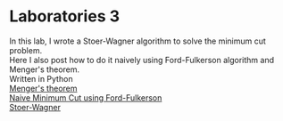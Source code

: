 # Laboratories 3
In this lab, I wrote a Stoer-Wagner algorithm to solve the minimum cut problem.  
Here I also post how to do it naively using Ford-Fulkerson algorithm and Menger's theorem.  
Written in Python  
<a href="https://en.wikipedia.org/wiki/Menger%27s_theorem"> Menger's theorem  
<a href="https://github.com/LucasJezap/GraphAlgorithms/blob/efab5b48151d123f0c8c6e0e61d7d589dffad1ed/lab3/naiveMinimumCut.py#L1"> Naive Minimum Cut using Ford-Fulkerson  
<a href="https://github.com/LucasJezap/GraphAlgorithms/blob/efab5b48151d123f0c8c6e0e61d7d589dffad1ed/lab3/stoerWagner.py#L1"> Stoer-Wagner 
